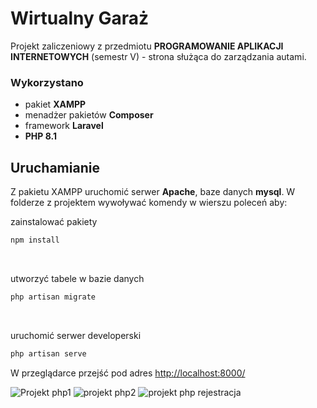 # Wirtualny Garaż

Projekt zaliczeniowy z przedmiotu **PROGRAMOWANIE APLIKACJI INTERNETOWYCH**  (semestr V) - strona służąca do zarządzania autami. 

### Wykorzystano 
- pakiet **XAMPP**
- menadżer pakietów **Composer**
- framework **Laravel**
- **PHP 8.1**

## Uruchamianie

Z pakietu XAMPP uruchomić serwer **Apache**, baze danych **mysql**. W folderze z projektem wywoływać komendy w wierszu poleceń aby:
<br/>

zainstalować pakiety
```bash
npm install
```
<br/>

utworzyć tabele w bazie danych 
```bash
php artisan migrate
```
<br/>

uruchomić serwer developerski
```bash
php artisan serve
```

W przeglądarce przejść pod adres [http://localhost:8000/](http://localhost:8000/)


![Projekt php1](https://github.com/stasiuwa/VirtualGarage/assets/127355160/3546f3c5-49bc-46c0-8f16-e37ee94af73d)
![projekt php2](https://github.com/stasiuwa/VirtualGarage/assets/127355160/7456b4ac-f041-4115-9a26-17cf037f0ce3)
![projekt php rejestracja](https://github.com/stasiuwa/VirtualGarage/assets/127355160/27c9fd65-f236-4741-9fe4-27fbef619e0f)


